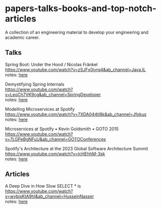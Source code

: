 # papers-talks-books-and-top-notch-articles

A collection of an engineering material to develop your engineering and academic career.

## Talks

Spring Boot: Under the Hood / Nicolas Fränkel <br>
https://www.youtube.com/watch?v=zSJFx0iyrq4&ab_channel=Java.IL <br>
notes: [here](/talks/spring_boot_under_the_hood.md)

Demystifying Spring Internals<br>
https://www.youtube.com/watch?v=LeoCh7VK9cg&ab_channel=SpringDeveloper <br>
notes: [here](/talks/demystifying_spring_internals.md)

Modelling Microservices at Spotify <br>
https://www.youtube.com/watch?v=7XDA044tl8k&ab_channel=Jfokus <br>
notes: [here](/talks/modelling_microservices_at_spotify.md)<br>

Microservices at Spotify • Kevin Goldsmith • GOTO 2015 <br>
https://www.youtube.com/watch?v=7LGPeBgNFuU&ab_channel=GOTOConferences <br>

Spotify's Architecture at the 2023 Global Software Architecture Summit <br>
https://www.youtube.com/watch?v=lcHEhhM-3sk <br>
notes: [here](/talks/spotify_architecture.md) <br>

## Articles

A Deep Dive in How Slow SELECT \* is <br>
https://www.youtube.com/watch?v=wybjsKtA9hI&ab_channel=HusseinNasser <br>
notes: [here](/articles/a_deep_dive_in_how_slow_select_start_is.md)

